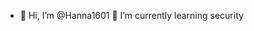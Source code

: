 - 👋 Hi, I’m @Hanna1601
 🌱 I’m currently learning security


<!---
Hanna1601/Hanna1601 is a ✨ special ✨ repository because its `README.md` (this file) appears on your GitHub profile.
You can click the Preview link to take a look at your changes.
--->
